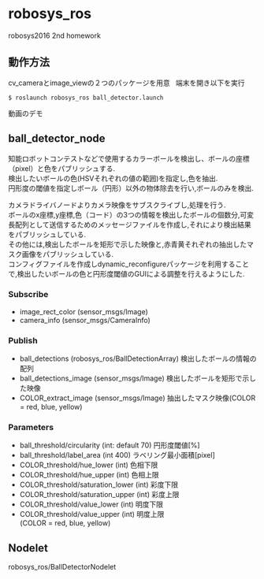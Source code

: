 robosys_ros
========================
robosys2016 2nd homework  

動作方法  
-------------------
cv_cameraとimage_viewの２つのパッケージを用意  
端末を開き以下を実行  
```
$ roslaunch robosys_ros ball_detector.launch
```
動画のデモ  

ball_detector_node
-------------------

知能ロボットコンテストなどで使用するカラーボールを検出し、ボールの座標（pixel）と色をパブリッシュする.  
検出したいボールの色(HSVそれぞれの値の範囲)を指定し,色を抽出.  
円形度の閾値を指定しボール（円形）以外の物体除去を行い,ボールのみを検出.  

カメラドライバノードよりカメラ映像をサブスクライブし,処理を行う.  
ボールのx座標,y座標,色（コード）の3つの情報を検出したボールの個数分,可変長配列として送信するためのメッセージファイルを作成し,それにより検出結果をパブリッシュしている.  
その他には,検出したボールを矩形で示した映像と,赤青黄それぞれの抽出したマスク画像をパブリッシュしている.  
コンフィグファイルを作成しdynamic_reconfigureパッケージを利用することで,検出したいボールの色と円形度閾値のGUIによる調整を行えるようにした.  

### Subscribe ###

* image_rect_color (sensor_msgs/Image)
* camera_info (sensor_msgs/CameraInfo)

### Publish ###

* ball_detections (robosys_ros/BallDetectionArray) 検出したボールの情報の配列
* ball_detections_image (sensor_msgs/Image) 検出したボールを矩形で示した映像
* COLOR_extract_image (sensor_msgs/Image) 抽出したマスク映像(COLOR = red, blue, yellow)

### Parameters ###

* ball_threshold/circularity (int: default 70) 円形度閾値[%]
* ball_threshold/label_area (int 400) ラベリング最小面積[pixel]
* COLOR_threshold/hue_lower (int) 色相下限
* COLOR_threshold/hue_upper (int) 色相上限
* COLOR_threshold/saturation_lower (int) 彩度下限
* COLOR_threshold/saturation_upper (int) 彩度上限
* COLOR_threshold/value_lower (int) 明度下限
* COLOR_threshold/value_upper (int) 明度上限  
(COLOR = red, blue, yellow)

Nodelet
-------------------

robosys_ros/BallDetectorNodelet
